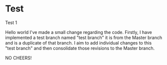 # Test
Test 1

Hello world
I've made a small change regarding the code. Firstly, I have implemented a test branch named "test branch" it is from the Master branch and is a duplicate of that branch. I aim to add individual changes to this "test branch" and then consolidate those revisions to the Master branch.


NO CHEERS!
